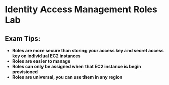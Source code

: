 # Identity Access Management Roles Lab

## Exam Tips:

* **Roles are more secure than storing your access key and secret access key on individual EC2 instances**
* **Roles are easier to manage**
* **Roles can only be assigned when that EC2 instance is begin provisioned** 
* **Roles are universal, you can use them in any region**